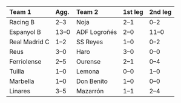 | Team 1        | Agg.   | Team 2       | 1st leg   | 2nd leg   |
|:--------------|:-------|:-------------|:----------|:----------|
| Racing B      | 2–3    | Noja         | 2–1       | 0–2       |
| Espanyol B    | 13–0   | ADF Logroñés | 2–0       | 11–0      |
| Real Madrid C | 1–2    | SS Reyes     | 1–0       | 0–2       |
| Reus          | 3–0    | Haro         | 3–0       | 0–0       |
| Ferriolense   | 2–5    | Ourense      | 2–1       | 0–4       |
| Tuilla        | 1–0    | Lemona       | 0–0       | 1–0       |
| Marbella      | 1–0    | Don Benito   | 1–0       | 0–0       |
| Linares       | 3–5    | Mazarrón     | 1–1       | 2–4       |